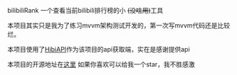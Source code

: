 bilibiliRank 一个查看当前bilibili排行榜的小
~~(没啥用)~~工具

本项目其实只是我为了练习mvvm架构测试开发的，第一次写mvvm代码还是比较烂。

本项目使用了[HibiAPI](https://hibiapi.lite0.com/docs)作为该项目的api获取端，实在是感谢提供api

本项目的开源地址在[这里](https://github.com/dingyi222666/bilibiliRank)
如果你喜欢可以给我一个star，我不胜感激


